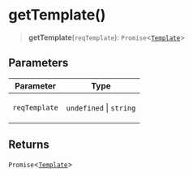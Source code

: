 # getTemplate()

> **getTemplate**(`reqTemplate`): `Promise`\<[`Template`](../type-aliases/Template.md)\>

## Parameters

<table>
<thead>
<tr>
<th>Parameter</th>
<th>Type</th>
</tr>
</thead>
<tbody>
<tr>
<td>

`reqTemplate`

</td>
<td>

`undefined` \| `string`

</td>
</tr>
</tbody>
</table>

## Returns

`Promise`\<[`Template`](../type-aliases/Template.md)\>

